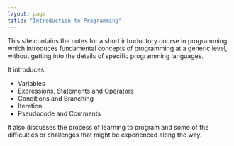 ```yaml
---
layout: page
title: "Introduction to Programming"
---
```


This site contains the notes for a short introductory course in programming which introduces fundamental concepts of programming at a generic level, without getting into the details of specific programming languages.

It introduces:

-   Variables
-   Expressions, Statements and Operators
-   Conditions and Branching
-   Iteration
-   Pseudocode and Comments

It also discusses the process of learning to program and some of the difficulties or challenges that might be experienced along the way.
